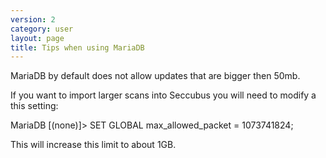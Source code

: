 ```yaml
---
version: 2
category: user
layout: page
title: Tips when using MariaDB
---
```

MariaDB by default does not allow updates that are bigger then 50mb.

If you want to import larger scans into Seccubus you will need to modify a
this setting:

MariaDB [(none)]> SET GLOBAL max_allowed_packet = 1073741824;

This will increase this limit to about 1GB.

